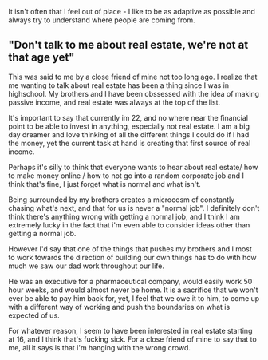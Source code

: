 It isn't often that I feel out of place - I like to be as adaptive as possible and always try to understand where people are coming from. 

<h2> "Don't talk to me about real estate, we're not at that age yet" </h2> 

This was said to me by a close friend of mine not too long ago. I realize that me wanting to talk about real estate has been a thing since I was in highschool.
My brothers and I have been obssessed with the idea of making passive income, and real estate was always at the top of the list. 

It's important to say that currently im 22, and no where near the financial point to be able to invest in anything, especially not real estate. I am a big day dreamer and love thinking of all the different things I could do if I had the money, yet the current task at hand is creating that first source of real income. 

Perhaps it's silly to think that everyone wants to hear about real estate/ how to make money online / how to not go into a random corporate job
and I think that's fine, I just forget what is normal and what isn't. 

Being surrounded by my brothers creates a microcosm of constantly chasing what's next, and that for us is never a "normal job". I definitely don't think there's anything 
wrong with getting a normal job, and I think I am extremely lucky in the fact that i'm even able to consider ideas other than getting a normal job. 

However I'd say that one of the things that pushes my brothers and I most to work towards the direction of building our own things has to do with how much we saw our dad work throughout our life. 

He was an executive for a pharmaceutical company, would easily work 50 hour weeks, and would almost never be home. It is a sacrifice that we won't ever be able to pay him back for, 
yet, I feel that we owe it to him, to come up with a different way of working and push the boundaries on what is expected of us. 

For whatever reason, I seem to have been interested in real estate starting at 16, and I think that's fucking sick. 
For a close friend of mine to say that to me, all it says is that i'm hanging with the wrong crowd. 
